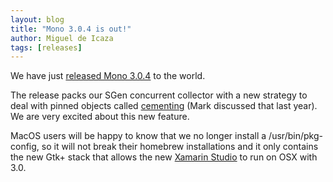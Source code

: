 ```yaml
---
layout: blog
title: "Mono 3.0.4 is out!"
author: Miguel de Icaza
tags: [releases]
---
```


We have just [released Mono 3.0.4](http://www.mono-project.com/Release_Notes_Mono_3.0#New_in_Mono_3.0.4) to the world.

The release packs our SGen concurrent collector with a new strategy to deal with pinned objects called [cementing](http://schani.wordpress.com/2012/12/18/sgen-write-barrier/) (Mark discussed that last year). We are very excited about this new feature.

MacOS users will be happy to know that we no longer install a /usr/bin/pkg-config, so it will not break their homebrew installations and it only contains the new Gtk+ stack that allows the new [Xamarin Studio](http://xamarin.com/studio) to run on OSX with 3.0.

